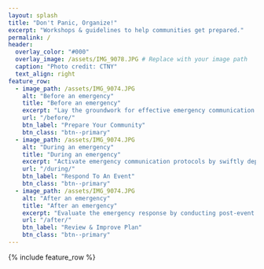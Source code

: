 ```yaml
---
layout: splash
title: "Don't Panic, Organize!"
excerpt: "Workshops & guidelines to help communities get prepared."
permalink: /
header:
  overlay_color: "#000"
  overlay_image: /assets/IMG_9078.JPG # Replace with your image path
  caption: "Photo credit: CTNY"
  text_align: right
feature_row:
  - image_path: /assets/IMG_9074.JPG
    alt: "Before an emergency"
    title: "Before an emergency"
    excerpt: "Lay the groundwork for effective emergency communication by building local capacity and training Digital Stewards as first responders. Develop a collaborative Emergency Communications Plan (ECP) through community workshops, ensuring it is accessible, inclusive, and adaptable to the community’s evolving needs."
    url: "/before/"
    btn_label: "Prepare Your Community"
    btn_class: "btn--primary"
  - image_path: /assets/IMG_9074.JPG
    alt: "During an emergency"
    title: "During an emergency"
    excerpt: "Activate emergency communication protocols by swiftly deploying PNKs to critical locations, prioritizing vulnerable populations. Ensure reliable connectivity and offline access to essential resources, while fostering community engagement through clear, multilingual communication. Empower stewards to coordinate efforts and maintain a responsive feedback loop with residents."
    url: "/during/"
    btn_label: "Respond To An Event"
    btn_class: "btn--primary"
  - image_path: /assets/IMG_9074.JPG
    alt: "After an emergency"
    title: "After an emergency"
    excerpt: "Evaluate the emergency response by conducting post-event reviews and analyzing PNK usage data to refine the ECP. Enhance the network by adding nodes and updating resources, while sustaining community involvement through stewardship opportunities and annual drills to ensure continued readiness and resilience."
    url: "/after/"
    btn_label: "Review & Improve Plan"
    btn_class: "btn--primary"
---
```

{% include feature_row %}
